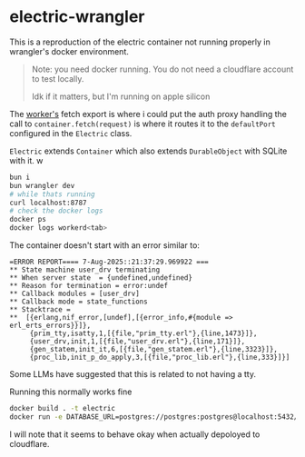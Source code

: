 # electric-wrangler

This is a reproduction of the electric container not running properly in wrangler's docker environment.

> Note: you need docker running. You do not need a cloudflare account to test locally.
>
> Idk if it matters, but I'm running on apple silicon

The [worker's](./worker.ts:12) fetch export is where i could put the auth proxy handling
the call to `container.fetch(request)` is where it routes it to the `defaultPort` configured in the `Electric` class.

`Electric` extends `Container` which also extends `DurableObject` with SQLite with it. w

```bash
bun i
bun wrangler dev
# while thats running
curl localhost:8787
# check the docker logs
docker ps
docker logs workerd<tab>
```

The container doesn't start with an error similar to:

```
=ERROR REPORT==== 7-Aug-2025::21:37:29.969922 ===
** State machine user_drv terminating
** When server state  = {undefined,undefined}
** Reason for termination = error:undef
** Callback modules = [user_drv]
** Callback mode = state_functions
** Stacktrace =
**  [{erlang,nif_error,[undef],[{error_info,#{module => erl_erts_errors}}]},
     {prim_tty,isatty,1,[{file,"prim_tty.erl"},{line,1473}]},
     {user_drv,init,1,[{file,"user_drv.erl"},{line,171}]},
     {gen_statem,init_it,6,[{file,"gen_statem.erl"},{line,3323}]},
     {proc_lib,init_p_do_apply,3,[{file,"proc_lib.erl"},{line,333}]}]
```

Some LLMs have suggested that this is related to not having a tty.

Running this normally works fine

```bash
docker build . -t electric
docker run -e DATABASE_URL=postgres://postgres:postgres@localhost:5432/postgres -e ELECTRIC_INSECURE=true -p 3000:3000 --rm electric
```

I will note that it seems to behave okay when actually depoloyed to cloudflare.
